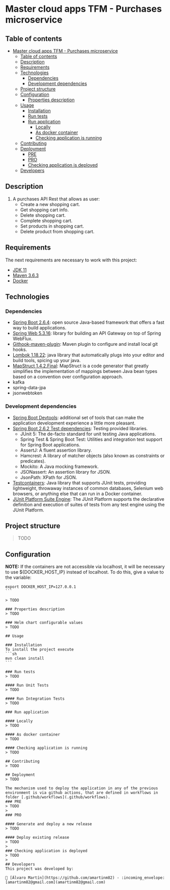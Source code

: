 # Master cloud apps TFM - Purchases microservice

## Table of contents
- [Master cloud apps TFM - Purchases microservice](#master-cloud-apps-tfm---purchases-microservice)
    - [Table of contents](#table-of-contents)
    - [Description](#description)
    - [Requirements](#requirements)
    - [Technologies](#technologies)
        - [Dependencies](#dependencies)
        - [Development dependencies](#development-dependencies)
    - [Project structure](#project-structure)
    - [Configuration](#configuration)
        - [Properties description](#properties-description)
    - [Usage](#usage)
        - [Installation](#installation)
        - [Run tests](#run-tests)
        - [Run application](#run-application)
            - [Locally](#locally)
            - [As docker container](#as-docker-container)
            - [Checking application is running](#checking-application-is-running)
    - [Contributing](#contributing)
    - [Deployment](#deployment)
        - [PRE](#pre)
        - [PRO](#pro)
        - [Checking application is deployed](#checking-application-is-deployed)
    - [Developers](#developers)

## Description
1. A purchases API Rest that allows as user:
   * Create a new shopping cart.
   * Get shopping cart info.
   * Delete shopping cart.
   * Complete shopping cart.
   * Set products in shopping cart.
   * Delete product from shopping cart.

## Requirements
The next requirements are necessary to work with this project:
* [JDK 11](https://www.oracle.com/es/java/technologies/javase/jdk11-archive-downloads.html)
* [Maven 3.6.3](https://maven.apache.org/docs/3.6.3/release-notes.html)
* [Docker](https://docs.docker.com/engine/install/)

## Technologies
### Dependencies
* [Spring Boot 2.6.4](https://docs.spring.io/spring-boot/docs/2.6.4/reference/html/): open source Java-based framework that offers a fast way to build applications.
* [Spring Web 5.3.16](https://docs.spring.io/spring-framework/docs/5.3.16/reference/html/web.html#spring-web): library for building an API Gateway on top of Spring WebFlux.
* [Githook-maven-plugin](https://mvnrepository.com/artifact/io.github.phillipuniverse/githook-maven-plugin/1.0.5): Maven plugin to configure and install local git hooks.
* [Lombok 1.18.22](https://projectlombok.org/):  java library that automatically plugs into your editor and build tools, spicing up your java.
* [MapStruct 1.4.2.Final](https://mapstruct.org/): MapStruct is a code generator that greatly simplifies the implementation of mappings between Java bean types based on a convention over configuration approach.
* kafka
* spring-data-jpa
* jsonwebtoken

[//]: # (* flyway)

### Development dependencies
* [Spring Boot Devtools](https://docs.spring.io/spring-boot/docs/2.6.4/reference/htmlsingle/#using.devtools): additional set of tools that can make the application development experience a little more pleasant.
* [Spring Boot 2.6.2 Test dependencies](https://docs.spring.io/spring-boot/docs/2.6.2/reference/html/features.html#features.testing.test-scope-dependencies): Testing provided libraries.
    * JUnit 5: The de-facto standard for unit testing Java applications.
    * Spring Test & Spring Boot Test: Utilities and integration test support for Spring Boot applications.
    * AssertJ: A fluent assertion library.
    * Hamcrest: A library of matcher objects (also known as constraints or predicates).
    * Mockito: A Java mocking framework.
    * JSONassert: An assertion library for JSON.
    * JsonPath: XPath for JSON.
* [Testcontainers](https://www.testcontainers.org/): Java library that supports JUnit tests, providing lightweight, throwaway instances of common databases, Selenium web browsers, or anything else that can run in a Docker container.
* [JUnit Platform Suite Engine](https://junit.org/junit5/docs/current/user-guide/#junit-platform-suite-engine): The JUnit Platform supports the declarative definition and execution of suites of tests from any test engine using the JUnit Platform.

## Project structure
> TODO

## Configuration
**NOTE:** If the containers are not accessible via localhost, it will be necessary to use ${DOCKER_HOST_IP} instead of localhost. To do this, give a value to the variable:
````
export DOCKER_HOST_IP=127.0.0.1
```

> TODO

### Properties description
> TODO

### Helm chart configurable values
> TODO

## Usage

### Installation
To install the project execute
```sh
mvn clean install
```

### Run tests
> TODO

#### Run Unit Tests
> TODO

#### Run Integration Tests
> TODO

### Run application

#### Locally
> TODO

#### As docker container
> TODO

#### Checking application is running
> TODO

## Contributing
> TODO

## Deployment
> TODO

The mechanism used to deploy the application in any of the previous environment is via github actions, that are defined in workflows in folder [.github/workflows](.github/workflows).
### PRE
> TODO
> 
### PRO

#### Generate and deploy a new release
> TODO

#### Deploy existing release
> TODO
> 
### Checking application is deployed
> TODO
> 
## Developers
This project was developed by:

👤 [Álvaro Martín](https://github.com/amartinm82) - :incoming_envelope: [amartinm82@gmail.com](amartinm82@gmail.com)
